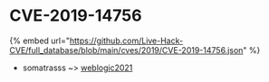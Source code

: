 # CVE-2019-14756
{% embed url="https://github.com/Live-Hack-CVE/full_database/blob/main/cves/2019/CVE-2019-14756.json" %}

* somatrasss ~> [weblogic2021](https://www.alice-snow.ru/2019/database/cve-2019-14756/weblogic2021-somatrasss)